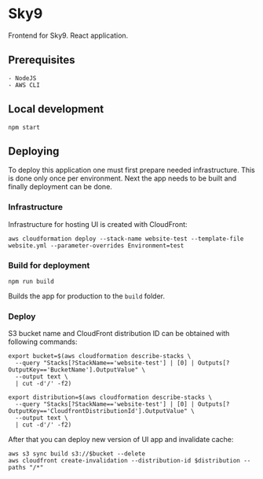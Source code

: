 # Sky9

Frontend for Sky9. React application.

## Prerequisites
    - NodeJS
    - AWS CLI

## Local development

```
npm start
```

## Deploying

To deploy this application one must first prepare needed infrastructure. This is done only once per environment. Next the app needs to be built and finally deployment can be done.

### Infrastructure

Infrastructure for hosting UI is created with CloudFront:

```
aws cloudformation deploy --stack-name website-test --template-file website.yml --parameter-overrides Environment=test
```

### Build for deployment

```
npm run build
```


Builds the app for production to the `build` folder.

### Deploy

S3 bucket name and CloudFront distribution ID can be obtained with following commands:

```
export bucket=$(aws cloudformation describe-stacks \
  --query "Stacks[?StackName=='website-test'] | [0] | Outputs[?OutputKey=='BucketName'].OutputValue" \
  --output text \
  | cut -d'/' -f2)

export distribution=$(aws cloudformation describe-stacks \
  --query "Stacks[?StackName=='website-test'] | [0] | Outputs[?OutputKey=='CloudfrontDistributionId'].OutputValue" \
  --output text \
  | cut -d'/' -f2)
```

After that you can deploy new version of UI app and invalidate cache:

```
aws s3 sync build s3://$bucket --delete
aws cloudfront create-invalidation --distribution-id $distribution --paths "/*"
```